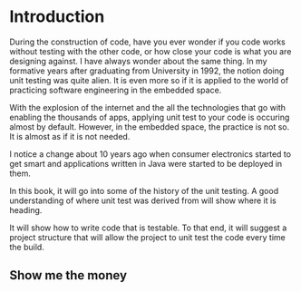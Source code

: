 # Introduction

During the construction of code, have you ever wonder if you code works without testing with the other code, or how close your code is what you are designing against. I have always wonder about the same thing. In my formative years after graduating from University in 1992, the notion doing unit testing was quite alien. It is even more so if it is applied to the world of practicing software engineering in the embedded space.

With the explosion of the internet and the all the technologies that go with enabling the thousands of apps, applying unit test to your code is occuring almost by default. However, in the embedded space, the practice is not so. It is almost as if it is not needed.

I notice a change about 10 years ago when consumer electronics started to get smart and applications written in Java were started to be deployed in them. 

In this book, it will go into some of the history of the unit testing. A good understanding of where unit test was derived from will show where it is heading.

It will show how to write code that is testable. To that end, it will suggest a project structure that will allow the project to unit test the code every time the build.

## Show me the money
  


